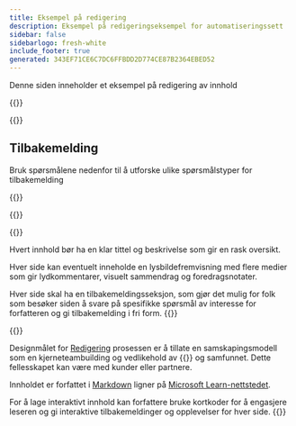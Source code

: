 ```yaml
---
title: Eksempel på redigering
description: Eksempel på redigeringseksempel for automatiseringssett
sidebar: false
sidebarlogo: fresh-white
include_footer: true
generated: 343EF71CE6C7DC6FFBDD2D774CE87B2364EBED52
---
```


<div class="optional">

Denne siden inneholder et eksempel på redigering av innhold

</div>

{{<presentation slides="1,2">}}

<div class="optional">

{{<presentationStyles>}}

## Tilbakemelding

Bruk spørsmålene nedenfor til å utforske ulike spørsmålstyper for tilbakemelding

{{<questions name="/content/nb/contribution/sample.json" completed="Takk for at du fullførte spørsmål" shownavigationbuttons="false" locale="nb">}}

</div>

</div>

{{<slideStyles>}}

{{<slide  id="slide1" audio="authoring/overview.mp3?v=1" description="Authoring Overview" localImage="/images/illustrations/Authoring-Overview.svg" >}}

Hvert innhold bør ha en klar tittel og beskrivelse som gir en rask oversikt.

Hver side kan eventuelt inneholde en lysbildefremvisning med flere medier som gir lydkommentarer, visuelt sammendrag og foredragsnotater.

Hver side skal ha en tilbakemeldingsseksjon, som gjør det mulig for folk som besøker siden å svare på spesifikke spørsmål av interesse for forfatteren og gi tilbakemelding i fri form.
{{</slide>}}

{{<slide  id="slide2" audio="authoring/goals.mp3" description="Authoring Goals" localImage="/images/illustrations/Authoring-Goals.svg" >}}

Designmålet for [Redigering](/nb/contribution/authoring) prosessen er å tillate en samskapingsmodell som en kjerneteambuilding og vedlikehold av {{<product-name>}} og samfunnet. Dette fellesskapet kan være med kunder eller partnere.

Innholdet er forfattet i [Markdown](https://learn.microsoft.com/contribute/markdown-reference) ligner på [Microsoft Learn-nettstedet](https://learn.microsoft.com).

For å lage interaktivt innhold kan forfattere bruke kortkoder for å engasjere leseren og gi interaktive tilbakemeldinger og opplevelser for hver side.
{{</slide>}}
